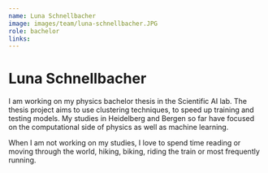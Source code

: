 ```yaml
---
name: Luna Schnellbacher
image: images/team/luna-schnellbacher.JPG
role: bachelor
links:
---
```


# Luna Schnellbacher

I am working on my physics bachelor thesis in the Scientific AI lab. The thesis project aims to use clustering techniques, to speed up training and testing models. My studies in Heidelberg and Bergen so far have focused on the computational side of physics as well as machine learning.

When I am not working on my studies, I love to spend time reading or moving through the world, hiking, biking, riding the train or most frequently running.

